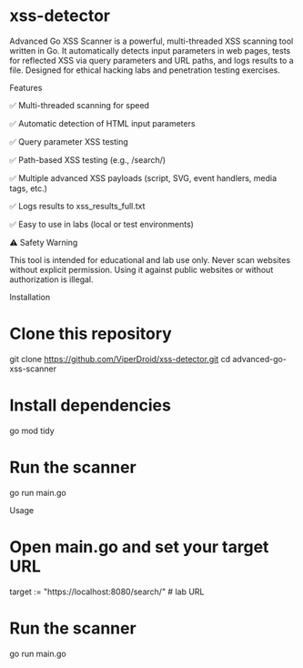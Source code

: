 # xss-detector
Advanced Go XSS Scanner is a powerful, multi-threaded XSS scanning tool written in Go. It automatically detects input parameters in web pages, tests for reflected XSS via query parameters and URL paths, and logs results to a file. Designed for ethical hacking labs and penetration testing exercises.


Features

✅ Multi-threaded scanning for speed

✅ Automatic detection of HTML input parameters

✅ Query parameter XSS testing

✅ Path-based XSS testing (e.g., /search/<payload>)

✅ Multiple advanced XSS payloads (script, SVG, event handlers, media tags, etc.)

✅ Logs results to xss_results_full.txt

✅ Easy to use in labs (local or test environments)

⚠️ Safety Warning

This tool is intended for educational and lab use only. Never scan websites without explicit permission. Using it against public websites or without authorization is illegal.



Installation

# Clone this repository
git clone https://github.com/ViperDroid/xss-detector.git
cd advanced-go-xss-scanner

# Install dependencies
go mod tidy

# Run the scanner
go run main.go



Usage

# Open main.go and set your target URL
target := "https://localhost:8080/search/" # lab URL

# Run the scanner
go run main.go
